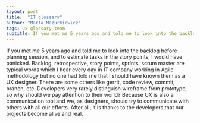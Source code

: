 ```yaml
---
layout: post
title:  "IT glossary"
author: "Marta Mazurkiewicz"
tags: ux glossary team
subtitle: If you met me 5 years ago and told me to look into the backlog before planning session, and to estimate tasks in the story points, I would have panicked.
---
```

If you met me 5 years ago and told me to look into the backlog before planning session, and to estimate tasks in the story points, I would have panicked. Backlog, retrospective, story points, sprints, scrum master are typical words which I hear every day in IT company working in Agile methodology but no one had told me that I should have known them as a UX designer. There are some others like gerrit, code review, commit, branch, etc. Developers very rarely distinguish wireframe from prototype, so why should we pay attention to their world? Because UX is also a communication tool and we, as designers, should try to communicate with others with all our efforts. After all, it is thanks to the developers that our projects become alive and real. 
